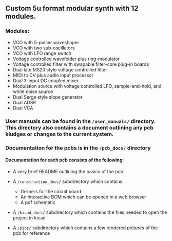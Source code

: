 ## Custom 5u format modular synth with 12 modules.

### Modules:
- VCO with 5-pulser waveshaper
- VCO with two sub-oscillators
- VCO with LFO range switch
- Voltage controlled wavefolder plus ring-modulator
- Voltage controlled filter with swapable filter-core plug-in boards
- Dual late MS20 style voltage controlled filter
- MIDI to CV plus audio input processor
- Dual 3-input DC coupled mixer
- Modulation source with voltage controlled LFO, sample-and-hold, and white noise source
- Dual Serge style slope generator
- Dual ADSR
- Dual VCA

### User manuals can be found in the `/user_manuals/` directory. This directory also contains a document outlining any pcb kludges or changes to the current system.

### Documentation for the pcbs is in the `/pcb_docs/` directory

#### Documentation for each pcb consists of the following:
- A very brief README outlining the basics of the pcb

- A `/construction_docs/` subdirectory which contains:
  - Gerbers for the circuit board
  - An interactive BOM which can be opened in a web browser
  - A pdf schematic

- A `/kicad_docs/` subdirectory which contains the files needed to open the project in kicad

- A `/pics/` subdirectory which contains a few rendered pictures of the pcb for reference
